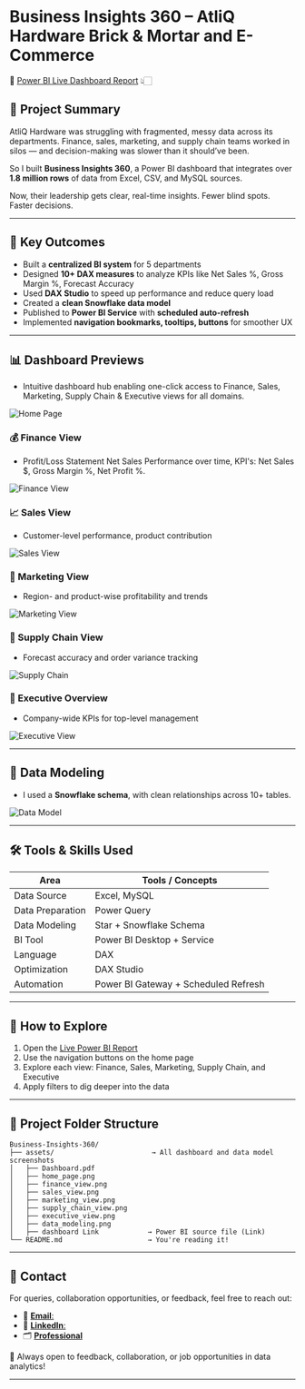 # Business Insights 360 – AtliQ Hardware Brick & Mortar and E-Commerce

📌 [Power BI Live Dashboard Report](https://app.powerbi.com/reportEmbed?reportId=2016b7f1-19ca-40dc-a9b8-96026acdf8b5&appId=69251476-e697-4298-adfa-f1bb9dca8dda&autoAuth=true&ctid=c6e549b3-5f45-4032-aae9-d4244dc5b2c4) 👆🏻

## 🧠 Project Summary

AtliQ Hardware was struggling with fragmented, messy data across its departments. Finance, sales, marketing, and supply chain teams worked in silos — and decision-making was slower than it should’ve been.

So I built **Business Insights 360**, a Power BI dashboard that integrates over **1.8 million rows** of data from Excel, CSV, and MySQL sources.

Now, their leadership gets clear, real-time insights. Fewer blind spots. Faster decisions.

---

## 💼 Key Outcomes

- Built a **centralized BI system** for 5 departments
- Designed **10+ DAX measures** to analyze KPIs like Net Sales %, Gross Margin %, Forecast Accuracy
- Used **DAX Studio** to speed up performance and reduce query load
- Created a **clean Snowflake data model**
- Published to **Power BI Service** with **scheduled auto-refresh**
- Implemented **navigation bookmarks, tooltips, buttons** for smoother UX

---

## 📊 Dashboard Previews

- Intuitive dashboard hub enabling one-click access to Finance, Sales, Marketing, Supply Chain & Executive views for all domains.

![Home Page](https://github.com/Anand-Analyst-05/BI-360/blob/main/Files/Home%20Page.png?raw=true)

### 💰 Finance View
- Profit/Loss Statement Net Sales Performance over time, KPI's: Net Sales $,  Gross Margin %, Net Profit %.


![Finance View](https://github.com/Anand-Analyst-05/BI-360/blob/main/Files/Finance%20View.png?raw=true)

### 📈 Sales View
- Customer-level performance, product contribution

![Sales View](https://github.com/Anand-Analyst-05/BI-360/blob/main/Files/Sales%20View.png?raw=true)

### 📣 Marketing View
- Region- and product-wise profitability and trends

![Marketing View](https://github.com/Anand-Analyst-05/BI-360/blob/main/Files/Marketing%20View.png?raw=true)

### 🚚 Supply Chain View
- Forecast accuracy and order variance tracking

![Supply Chain](https://github.com/Anand-Analyst-05/BI-360/blob/main/Files/Supply%20Chain%20View.png?raw=true)

### 🌟 Executive Overview
- Company-wide KPIs for top-level management

![Executive View](https://github.com/Anand-Analyst-05/BI-360/blob/main/Files/Executive%20View.png?raw=true)

---

## 📐 Data Modeling

- I used a **Snowflake schema**, with clean relationships across 10+ tables.

![Data Model](https://github.com/Anand-Analyst-05/BI-360/blob/main/Files/Data%20Modeling.png?raw=true)

---

## 🛠️ Tools & Skills Used

| Area                 | Tools / Concepts                          |
|----------------------|-------------------------------------------|
| Data Source          | Excel, MySQL                              |
| Data Preparation     | Power Query                               |
| Data Modeling        | Star + Snowflake Schema                   |
| BI Tool              | Power BI Desktop + Service                |
| Language             | DAX                                       |
| Optimization         | DAX Studio                                |
| Automation           | Power BI Gateway + Scheduled Refresh      |

---

## 🧭 How to Explore

1. Open the [Live Power BI Report](https://app.powerbi.com/reportEmbed?reportId=2016b7f1-19ca-40dc-a9b8-96026acdf8b5&appId=69251476-e697-4298-adfa-f1bb9dca8dda&autoAuth=true&ctid=c6e549b3-5f45-4032-aae9-d4244dc5b2c4)
2. Use the navigation buttons on the home page
3. Explore each view: Finance, Sales, Marketing, Supply Chain, and Executive
4. Apply filters to dig deeper into the data

---

## 📁 Project Folder Structure

```text
Business-Insights-360/
├── assets/                        → All dashboard and data model screenshots
│   ├── Dashboard.pdf
│   ├── home_page.png
│   ├── finance_view.png
│   ├── sales_view.png
│   ├── marketing_view.png
│   ├── supply_chain_view.png
│   ├── executive_view.png
│   ├── data_modeling.png
│   ├── dashboard Link            → Power BI source file (Link)
└── README.md                     → You're reading it! 
```



---

## 📣 Contact

For queries, collaboration opportunities, or feedback, feel free to reach out:

- 📧 [**Email**:](anandcinenkanolu@gmail.com)
- 💼 [**LinkedIn**:](https://www.linkedin.com/in/anand-cinenkanolu-data-analyst/)
- 🗂️ [**Professional**](https://codebasics.io/portfolio/Anand-Cinenkanolu)

💼 Always open to feedback, collaboration, or job opportunities in data analytics!

---


